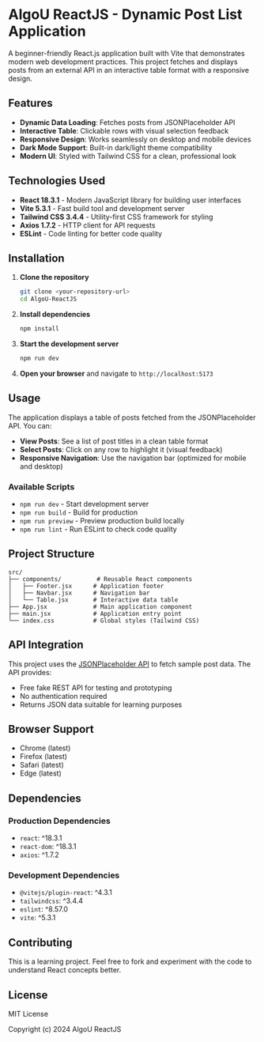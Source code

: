 # AlgoU ReactJS - Dynamic Post List Application

A beginner-friendly React.js application built with Vite that demonstrates modern web development practices. This project fetches and displays posts from an external API in an interactive table format with a responsive design.

## Features

- **Dynamic Data Loading**: Fetches posts from JSONPlaceholder API
- **Interactive Table**: Clickable rows with visual selection feedback
- **Responsive Design**: Works seamlessly on desktop and mobile devices
- **Dark Mode Support**: Built-in dark/light theme compatibility
- **Modern UI**: Styled with Tailwind CSS for a clean, professional look

## Technologies Used

- **React 18.3.1** - Modern JavaScript library for building user interfaces
- **Vite 5.3.1** - Fast build tool and development server
- **Tailwind CSS 3.4.4** - Utility-first CSS framework for styling
- **Axios 1.7.2** - HTTP client for API requests
- **ESLint** - Code linting for better code quality

## Installation

1. **Clone the repository**
   ```bash
   git clone <your-repository-url>
   cd AlgoU-ReactJS
   ```

2. **Install dependencies**
   ```bash
   npm install
   ```

3. **Start the development server**
   ```bash
   npm run dev
   ```

4. **Open your browser** and navigate to `http://localhost:5173`

## Usage

The application displays a table of posts fetched from the JSONPlaceholder API. You can:

- **View Posts**: See a list of post titles in a clean table format
- **Select Posts**: Click on any row to highlight it (visual feedback)
- **Responsive Navigation**: Use the navigation bar (optimized for mobile and desktop)

### Available Scripts

- `npm run dev` - Start development server
- `npm run build` - Build for production
- `npm run preview` - Preview production build locally
- `npm run lint` - Run ESLint to check code quality

## Project Structure

```
src/
├── components/          # Reusable React components
│   ├── Footer.jsx      # Application footer
│   ├── Navbar.jsx      # Navigation bar
│   └── Table.jsx       # Interactive data table
├── App.jsx             # Main application component
├── main.jsx            # Application entry point
└── index.css           # Global styles (Tailwind CSS)
```

## API Integration

This project uses the [JSONPlaceholder API](https://jsonplaceholder.typicode.com/) to fetch sample post data. The API provides:

- Free fake REST API for testing and prototyping
- No authentication required
- Returns JSON data suitable for learning purposes

## Browser Support

- Chrome (latest)
- Firefox (latest)
- Safari (latest)
- Edge (latest)

## Dependencies

### Production Dependencies
- `react`: ^18.3.1
- `react-dom`: ^18.3.1
- `axios`: ^1.7.2

### Development Dependencies
- `@vitejs/plugin-react`: ^4.3.1
- `tailwindcss`: ^3.4.4
- `eslint`: ^8.57.0
- `vite`: ^5.3.1

## Contributing

This is a learning project. Feel free to fork and experiment with the code to understand React concepts better.

## License

MIT License

Copyright (c) 2024 AlgoU ReactJS
